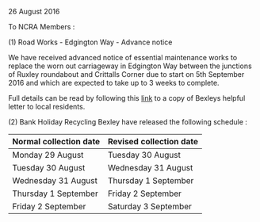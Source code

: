 26 August 2016

To NCRA Members :

(1) Road Works - Edgington Way - Advance notice

We have received advanced notice of essential maintenance works to replace the worn out carriageway in Edgington Way between the junctions of Ruxley roundabout and Crittalls Corner due to start on 5th September 2016 and which are expected to take up to 3 weeks to complete.

Full details can be read by following this [link](http://www.northcrayresidents.org.uk/letters/ew.pdf) to a copy of Bexleys helpful letter to local residents.

(2) Bank Holiday Recycling Bexley have released the following schedule :

| Normal collection date | Revised collection date |
| :--------------------- | :---------------------- |
| Monday 29 August       | Tuesday 30 August       |
| Tuesday 30 August      | Wednesday 31 August     |
| Wednesday 31 August    | Thursday 1 September    |
| Thursday 1 September   | Friday 2 September      |
| Friday 2 September     | Saturday 3 September    |
